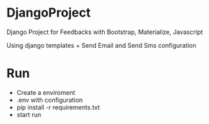# DjangoProject

Django Project for Feedbacks with Bootstrap, Materialize, Javascript

Using django templates + Send Email and Send Sms configuration

# Run
- Create a enviroment
- .env with configuration
- pip install -r requirements.txt
- start run 
